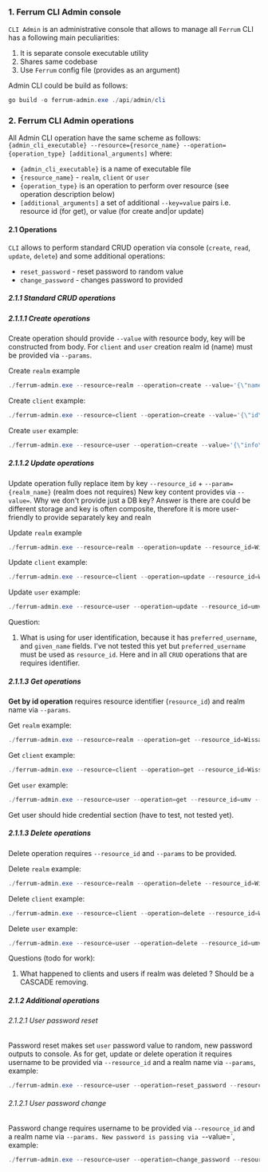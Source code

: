### 1. Ferrum CLI Admin console

`CLI Admin` is an administrative console that allows to manage all `Ferrum` CLI has a following main peculiarities:

1. It is separate console executable utility
2. Shares same codebase
3. Use `Ferrum` config file (provides as an argument)

Admin CLI could be build as follows:

```ps1
go build -o ferrum-admin.exe ./api/admin/cli
```

### 2. Ferrum CLI Admin operations

All Admin CLI operation have the same scheme as follows:
`{admin_cli_executable} --resource={resorce_name} --operation={operation_type} [additional_arguments]`
where:
* `{admin_cli_executable}` is a name of executable file
* `{resource_name}` - `realm`, `client` or `user`
* `{operation_type}` is an operation to perform over resource (see operation description below)
* `[additional_arguments]` a set of additional `--key=value` pairs i.e. resource id (for get), or value (for create and|or update)

#### 2.1 Operations

`CLI` allows to perform standard CRUD operation via console (`create`, `read`, `update`, `delete`) and some additional
operations:

* `reset_password` - reset password to random value
* `change_password` - changes password to provided

##### 2.1.1 Standard CRUD operations

##### 2.1.1.1 Create operations

Create operation should provide `--value` with resource body, key will be constructed from body. For `client` and `user` creation realm id (name) 
must be provided via `--params`.

Create `realm` example
```ps1
./ferrum-admin.exe --resource=realm --operation=create --value='{\"name\": \"WissanceFerrumDemo\", \"token_expiration\": 600, \"refresh_expiration\": 300}'
```

Create `client` example:
```ps1
./ferrum-admin.exe --resource=client --operation=create --value='{\"id\": \"d4dc483d-7d0d-4d2e-a0a0-2d34b55e6666\", \"name\": \"WissanceWebDemo\", \"type\": \"confidential\", \"auth\": {\"type\": 1, \"value\": \"fb6Z4RsOadVycQoeQiN57xpu8w8wTEST\"}}' --params=WissanceFerrumDemo
```

Create `user` example:
```ps1
./ferrum-admin.exe --resource=user --operation=create --value='{\"info\": {\"sub\": \"667ff6a7-3f6b-449b-a217-6fc5d9ac6890\", \"email_verified\": true, \"roles\": [\"admin\"], \"name\": \"M.V.Ushakov\", \"preferred_username\": \"umv\", \"given_name\": \"Michael\", \"family_name\": \"Ushakov\"}, \"credentials\": {\"password\": \"1s2d3f4g90xs\"}}' --params=WissanceFerrumDemo
```
##### 2.1.1.2 Update operations

Update operation fully replace item by key `--resource_id` + `--param={realm_name}` (realm does not requires)
New key content provides via `--value=`. Why we don't provide just a DB key? Answer is there are could be different storage 
and key is often composite, therefore it is more user-friendly to provide separately key and realn

Update `realm` example
```ps1
./ferrum-admin.exe --resource=realm --operation=update --resource_id=WissanceFerrumDemo --value='{"name": "WissanceFerrumDemo", "token_expiration": 2400, "refresh_expiration": 1200}'
```

Update `client` example:
```ps1
./ferrum-admin.exe --resource=client --operation=update --resource_id=WissanceWebDemo --value='{\"id\": \"d4dc483d-7d0d-4d2e-a0a0-2d34b55e6666\", \"name\": \"WissanceWebDemo\", \"type\": \"confidential\", \"auth\": {\"type\": 2, \"value\": \"fb6Z4RsOadVycQoeQiN57xpu8w8wTEST\"}}' --params=WissanceFerrumDemo
```

Update `user` example:
```ps1
./ferrum-admin.exe --resource=user --operation=update --resource_id=umv --value='{\"info\": {\"sub\": \"667ff6a7-3f6b-449b-a217-6fc5d9ac6890\", \"email_verified\": true, \"roles\": [\"admin\", \"managers\"], \"name\": \"M.V.Ushakov\", \"preferred_username\": \"umv\", \"given_name\": \"Michael\", \"family_name\": \"Ushakov\"}, \"credentials\": {\"password\": \"1s2d3f4g90xs\"}}' --params=WissanceFerrumDemo
```

Question:
1. What is using for user identification, because it has `preferred_username`, and `given_name` fields. I've not tested this yet but `preferred_username` must be used as `resource_id`. Here and in all `CRUD` operations that are requires identifier. 

##### 2.1.1.3 Get operations

**Get by id operation** requires resource identifier (`resource_id`) and realm name via `--params`.

Get `realm` example:
```ps1
./ferrum-admin.exe --resource=realm --operation=get --resource_id=WissanceFerrumDemo
```

Get `client` example:
```ps1
./ferrum-admin.exe --resource=client --operation=get --resource_id=WissanceWebDemo --params=WissanceFerrumDemo
```

Get `user` example:
```ps1
./ferrum-admin.exe --resource=user --operation=get --resource_id=umv --params=WissanceFerrumDemo
```
Get user should hide credential section (have to test, not tested yet).

##### 2.1.1.3 Delete operations

Delete operation requires `--resource_id` and `--params` to be provided.

Delete `realm` example:
```ps1
./ferrum-admin.exe --resource=realm --operation=delete --resource_id=WissanceFerrumDemo
```

Delete `client` example:
```ps1
./ferrum-admin.exe --resource=client --operation=delete --resource_id=WissanceWebDemo --params=WissanceFerrumDemo
```

Delete `user` example:
```ps1
./ferrum-admin.exe --resource=user --operation=delete --resource_id=umv --params=WissanceFerrumDemo
```

Questions (todo for work):
1. What happened to clients and users if realm was deleted ? Should be a CASCADE removing.

##### 2.1.2 Additional operations

###### 2.1.2.1 User password reset

Password reset makes set `user` password value to random, new password outputs to console. As for get, update or delete
operation it requires username to be provided via `--resource_id` and a realm name via `--params`, example:
```ps1
./ferrum-admin.exe --resource=user --operation=reset_password --resource_id=umv --params=WissanceFerrumDemo
```

###### 2.1.2.1 User password change

Password change requires username to be provided via `--resource_id` and a realm name via `--params. New password
is passing via `--value=`, example:

```ps1
./ferrum-admin.exe --resource=user --operation=change_password --resource_id=umv --value='newPassword' --params=WissanceFerrumDemo
```
